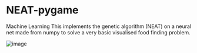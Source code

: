 # NEAT-pygame
Machine Learning
This implements the genetic algorithm (NEAT) on a neural net made from numpy to solve a very basic visualised food finding problem.


![image](https://user-images.githubusercontent.com/22966838/188199405-5db77894-1f34-48d0-a1e5-efd147b00e1a.png)
